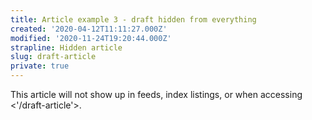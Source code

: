 ```yaml
---
title: Article example 3 - draft hidden from everything
created: '2020-04-12T11:11:27.000Z'
modified: '2020-11-24T19:20:44.000Z'
strapline: Hidden article
slug: draft-article
private: true
---
```


This article will not show up in feeds, index listings, or when accessing <'/draft-article'>.
